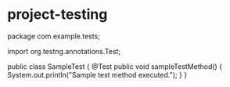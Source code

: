 # project-testing
package com.example.tests;

import org.testng.annotations.Test;

public class SampleTest {
    @Test
    public void sampleTestMethod() {
        System.out.println("Sample test method executed.");
    }
}
